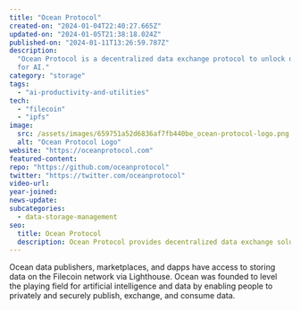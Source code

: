 ```yaml
---
title: "Ocean Protocol"
created-on: "2024-01-04T22:40:27.665Z"
updated-on: "2024-01-05T21:38:18.024Z"
published-on: "2024-01-11T13:26:59.787Z"
description:
  "Ocean Protocol is a decentralized data exchange protocol to unlock data
  for AI."
category: "storage"
tags:
  - "ai-productivity-and-utilities"
tech:
  - "filecoin"
  - "ipfs"
image:
  src: /assets/images/659751a52d6836af7fb440be_ocean-protocol-logo.png
  alt: "Ocean Protocol Logo"
website: "https://oceanprotocol.com"
featured-content:
repo: "https://github.com/oceanprotocol"
twitter: "https://twitter.com/oceanprotocol"
video-url:
year-joined:
news-update:
subcategories:
  - data-storage-management
seo:
  title: Ocean Protocol
  description: Ocean Protocol provides decentralized data exchange solutions.
---
```


Ocean data publishers, marketplaces, and dapps have access to storing data on the Filecoin network via Lighthouse. Ocean was founded to level the playing field for artificial intelligence and data by enabling people to privately and securely publish, exchange, and consume data.
